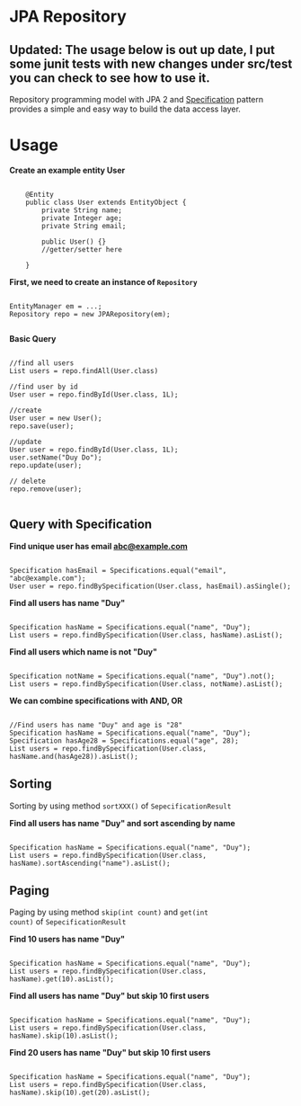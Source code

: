 JPA Repository
==============

Updated: The usage below is out up date, I put some junit tests with new changes under src/test you can check to see how to use it.
-------


Repository programming model with JPA 2 and [Specification](http://en.wikipedia.org/wiki/Specification_pattern) pattern provides a simple and easy way to build the data access layer.

Usage
=====

**Create an example entity User**

<pre><code>
    @Entity
    public class User extends EntityObject<Long> {
    	private String name;
    	private Integer age;
    	private String email;
    
    	public User() {}
        //getter/setter here
    
    }
</code></pre>

**First, we need to create an instance of <code>Repository</code>**
<pre><code>
EntityManager em = ...;
Repository repo = new JPARepository(em);

</code></pre>

**Basic Query**

<pre><code>
//find all users
List<User> users = repo.findAll(User.class)

//find user by id
User user = repo.findById(User.class, 1L);

//create
User user = new User();
repo.save(user);

//update
User user = repo.findById(User.class, 1L);
user.setName("Duy Do");
repo.update(user);

// delete
repo.remove(user);

</code></pre>

Query with Specification
------------------------
**Find unique user has email abc@example.com**
<pre><code>
Specification<User> hasEmail = Specifications.equal("email", "abc@example.com");
User user = repo.findBySpecification(User.class, hasEmail).asSingle();
</code></pre>

**Find all users has name "Duy"**
<pre><code>
Specification<User> hasName = Specifications.equal("name", "Duy");
List<User> users = repo.findBySpecification(User.class, hasName).asList();
</code></pre>

**Find all users which name is not "Duy"**
<pre><code>
Specification<User> notName = Specifications.equal("name", "Duy").not();
List<User> users = repo.findBySpecification(User.class, notName).asList();
</code></pre>

**We can combine specifications with AND, OR**
<pre><code>
//Find users has name "Duy" and age is "28"
Specification<User> hasName = Specifications.equal("name", "Duy");
Specification<User> hasAge28 = Specifications.equal("age", 28);
List<User> users = repo.findBySpecification(User.class, hasName.and(hasAge28)).asList();
</code></pre>

Sorting
-------
Sorting by using method <code>sortXXX()</code> of <code>SepecificationResult</code>

**Find all users has name "Duy" and sort ascending by name**
<pre><code>
Specification<User> hasName = Specifications.equal("name", "Duy");
List<User> users = repo.findBySpecification(User.class, hasName).sortAscending("name").asList();
</code></pre>

Paging
------
Paging by using method <code>skip(int count)</code> and <code>get(int count)</code> of <code>SepecificationResult</code>

**Find 10 users has name "Duy"**
<pre><code>
Specification<User> hasName = Specifications.equal("name", "Duy");
List<User> users = repo.findBySpecification(User.class, hasName).get(10).asList();
</code></pre>

**Find all users has name "Duy" but skip 10 first users**
<pre><code>
Specification<User> hasName = Specifications.equal("name", "Duy");
List<User> users = repo.findBySpecification(User.class, hasName).skip(10).asList();
</code></pre>

**Find 20 users has name "Duy" but skip 10 first users**
<pre><code>
Specification<User> hasName = Specifications.equal("name", "Duy");
List<User> users = repo.findBySpecification(User.class, hasName).skip(10).get(20).asList();
</code></pre>
